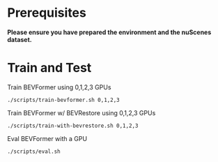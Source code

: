 # Prerequisites

**Please ensure you have prepared the environment and the nuScenes dataset.**

# Train and Test

Train BEVFormer using 0,1,2,3 GPUs
```
./scripts/train-bevformer.sh 0,1,2,3
```

Train BEVFormer w/ BEVRestore using 0,1,2,3 GPUs
```
./scripts/train-with-bevrestore.sh 0,1,2,3
```


Eval BEVFormer with a GPU
```
./scripts/eval.sh
```
